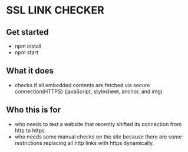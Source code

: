 # SSL LINK CHECKER
## Get started
- npm install
- npm start
## What it does
- checks if all embedded contents are fetched via secure connection(HTTPS)
(javaScript, stylesheet, anchor, and img)
## Who this is for
- who needs to test a website that recently shifted its connection from http to https.
- who needs some manual checks on the site because there are some restrictions replacing all http links with https dynamically. 
